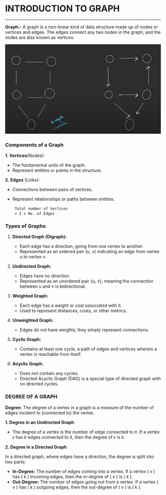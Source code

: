 # INTRODUCTION TO GRAPH

---

**Graph:-** A graph is a non-linear kind of data structure made up of nodes or vertices and edges. The edges connect any two nodes in the graph, and the nodes are also known as vertices.

![Alt text](./Images/image.png)

### Components of a Graph

**1. Vertices**(Nodes):

 - The fundamental units of the graph.
 - Represent entities or points in the structure.

**2. Edges** (Links):

 - Connections between pairs of vertices.
 - Represent relationships or paths between entities.

        Total number of Vertices
        = 2 x No. of Edges

### Types of Graphs

1. **Directed Graph (Digraph):**

   - Each edge has a direction, going from one vertex to another.
   - Represented as an ordered pair (u, v) indicating an edge from vertex u to vertex v.

2. **Undirected Graph:**

   - Edges have no direction.
   - Represented as an unordered pair {u, v}, meaning the connection between u and v is bidirectional.

3. **Weighted Graph:**
   - Each edge has a weight or cost associated with it.
   - Used to represent distances, costs, or other metrics.
4. **Unweighted Graph:**
   - Edges do not have weights; they simply represent connections.

5. **Cyclic Graph:**
   - Contains at least one cycle, a path of edges and vertices wherein a vertex is reachable from itself.

6. **Acyclic Graph:**
   - Does not contain any cycles.
   - Directed Acyclic Graph (DAG) is a special type of directed graph with no directed cycles.


### DEGREE OF A GRAPH

**Degree:** The degree of a vertex in a graph is a measure of the number of edges incident to (connected to) the vertex. 

**1. Degree in an Undirected Graph**
  
- The degree of a vertex is the number of edge connected to it. If a vertex 𝑣 has 𝑘 edges connected to it, then the degree of 𝑣 is 𝑘.

**2. Degree in a Directed Graph**

In a directed graph, where edges have a direction, the degree is split into two parts:

- **In-Degree:** The number of edges coming into a vertex. If a vertex \( v \) has \( k \) incoming edges, then the in-degree of \( v \) is \( k \).
- **Out-Degree:** The number of edges going out from a vertex. If a vertex \( v \) has \( k \) outgoing edges, then the out-degree of \( v \) is \( k \).


